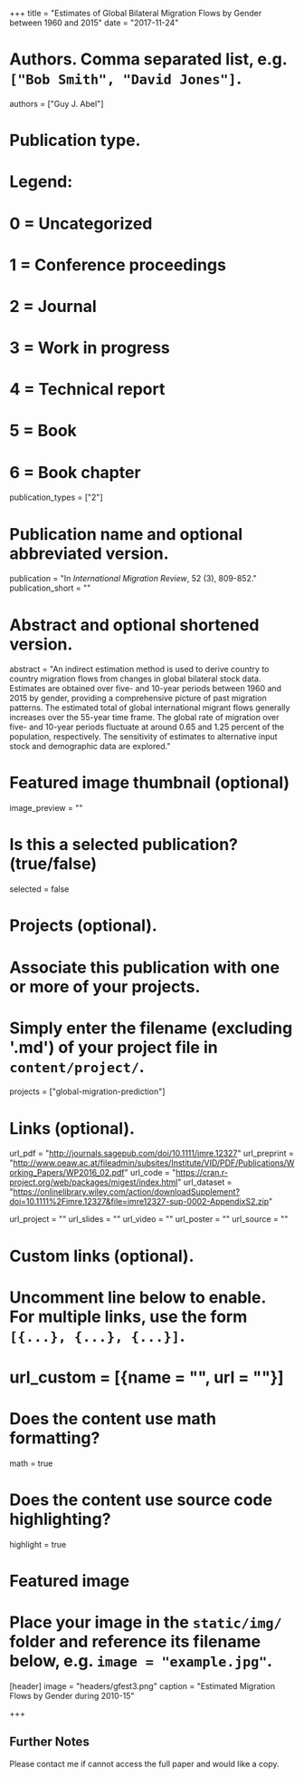 +++
title = "Estimates of Global Bilateral Migration Flows by Gender between 1960 and 2015"
date = "2017-11-24"

# Authors. Comma separated list, e.g. `["Bob Smith", "David Jones"]`.
authors = ["Guy J. Abel"]

# Publication type.
# Legend:
# 0 = Uncategorized
# 1 = Conference proceedings
# 2 = Journal
# 3 = Work in progress
# 4 = Technical report
# 5 = Book
# 6 = Book chapter
publication_types = ["2"]

# Publication name and optional abbreviated version.
publication = "In *International Migration Review*, 52 (3), 809-852."
publication_short = ""

# Abstract and optional shortened version.
abstract = "An indirect estimation method is used to derive country to country migration flows from changes in global bilateral stock data. Estimates are obtained over five- and 10-year periods between 1960 and 2015 by gender, providing a comprehensive picture of past migration patterns. The estimated total of global international migrant flows generally increases over the 55-year time frame. The global rate of migration over five- and 10-year periods fluctuate at around 0.65 and 1.25 percent of the population, respectively. The sensitivity of estimates to alternative input stock and demographic data are explored."

# Featured image thumbnail (optional)
image_preview = ""

# Is this a selected publication? (true/false)
selected = false

# Projects (optional).
#   Associate this publication with one or more of your projects.
#   Simply enter the filename (excluding '.md') of your project file in `content/project/`.
projects = ["global-migration-prediction"]

# Links (optional).
url_pdf = "http://journals.sagepub.com/doi/10.1111/imre.12327"
url_preprint = "http://www.oeaw.ac.at/fileadmin/subsites/Institute/VID/PDF/Publications/Working_Papers/WP2016_02.pdf"
url_code = "https://cran.r-project.org/web/packages/migest/index.html"
url_dataset = "https://onlinelibrary.wiley.com/action/downloadSupplement?doi=10.1111%2Fimre.12327&file=imre12327-sup-0002-AppendixS2.zip"

url_project = ""
url_slides = ""
url_video = ""
url_poster = ""
url_source = ""

# Custom links (optional).
#   Uncomment line below to enable. For multiple links, use the form `[{...}, {...}, {...}]`.
# url_custom = [{name = "", url = ""}]

# Does the content use math formatting?
math = true

# Does the content use source code highlighting?
highlight = true

# Featured image
# Place your image in the `static/img/` folder and reference its filename below, e.g. `image = "example.jpg"`.
[header]
image = "headers/gfest3.png"
caption = "Estimated Migration Flows by Gender during 2010-15"

+++

## Further Notes

Please contact me if cannot access the full paper and would like a copy. 
